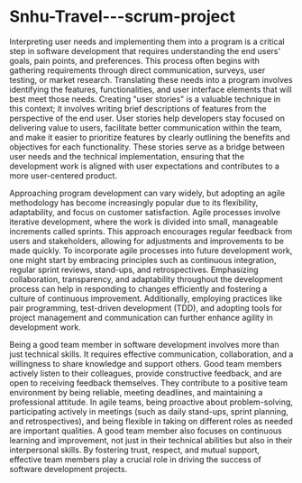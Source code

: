 # Snhu-Travel---scrum-project

Interpreting user needs and implementing them into a program is a critical step in software development that requires understanding the end users' goals, pain points, and preferences. This process often begins with gathering requirements through direct communication, surveys, user testing, or market research. Translating these needs into a program involves identifying the features, functionalities, and user interface elements that will best meet those needs. Creating "user stories" is a valuable technique in this context; it involves writing brief descriptions of features from the perspective of the end user. User stories help developers stay focused on delivering value to users, facilitate better communication within the team, and make it easier to prioritize features by clearly outlining the benefits and objectives for each functionality. These stories serve as a bridge between user needs and the technical implementation, ensuring that the development work is aligned with user expectations and contributes to a more user-centered product.

Approaching program development can vary widely, but adopting an agile methodology has become increasingly popular due to its flexibility, adaptability, and focus on customer satisfaction. Agile processes involve iterative development, where the work is divided into small, manageable increments called sprints. This approach encourages regular feedback from users and stakeholders, allowing for adjustments and improvements to be made quickly. To incorporate agile processes into future development work, one might start by embracing principles such as continuous integration, regular sprint reviews, stand-ups, and retrospectives. Emphasizing collaboration, transparency, and adaptability throughout the development process can help in responding to changes efficiently and fostering a culture of continuous improvement. Additionally, employing practices like pair programming, test-driven development (TDD), and adopting tools for project management and communication can further enhance agility in development work.

Being a good team member in software development involves more than just technical skills. It requires effective communication, collaboration, and a willingness to share knowledge and support others. Good team members actively listen to their colleagues, provide constructive feedback, and are open to receiving feedback themselves. They contribute to a positive team environment by being reliable, meeting deadlines, and maintaining a professional attitude. In agile teams, being proactive about problem-solving, participating actively in meetings (such as daily stand-ups, sprint planning, and retrospectives), and being flexible in taking on different roles as needed are important qualities. A good team member also focuses on continuous learning and improvement, not just in their technical abilities but also in their interpersonal skills. By fostering trust, respect, and mutual support, effective team members play a crucial role in driving the success of software development projects.

